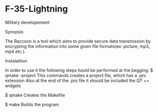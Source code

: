 # F-35-Lightning
Military developement

Synopsis

The Raccoon is a tool which aims to provide secure data transmission by encrypting the information into some given
file formats(ex: picture, mp3, mp4 etc.).

Instalattion

In order to use it the following steps hould be performed at the begging:
$ qmake -project
  This commands creates a project file, which has a .pro extension
  Also at the end of the .pro file it should be included the QT += widgets

$ qmake
  Creates the Makefile

$ make
  Builds the program
